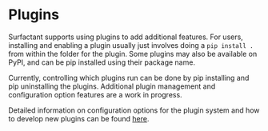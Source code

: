 # Plugins

Surfactant supports using plugins to add additional features. For users, installing and enabling a plugin usually just involves doing a `pip install .` from within the folder for the plugin. Some plugins may also be available on PyPI, and can be pip installed using their package name.

Currently, controlling which plugins run can be done by pip installing and pip uninstalling the plugins. Additional plugin management and configuration option features are a work in progress.

Detailed information on configuration options for the plugin system and how to develop new plugins can be found [here](./docs/plugins.md).
